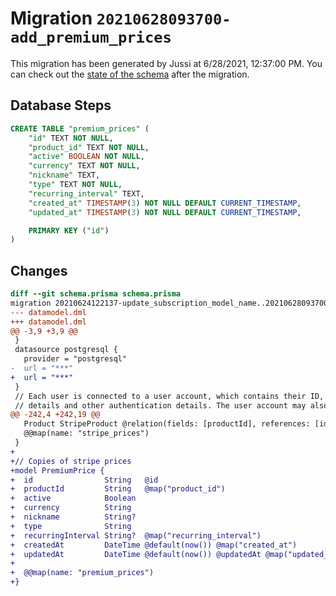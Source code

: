 # Migration `20210628093700-add_premium_prices`

This migration has been generated by Jussi at 6/28/2021, 12:37:00 PM.
You can check out the [state of the schema](./schema.prisma) after the migration.

## Database Steps

```sql
CREATE TABLE "premium_prices" (
    "id" TEXT NOT NULL,
    "product_id" TEXT NOT NULL,
    "active" BOOLEAN NOT NULL,
    "currency" TEXT NOT NULL,
    "nickname" TEXT,
    "type" TEXT NOT NULL,
    "recurring_interval" TEXT,
    "created_at" TIMESTAMP(3) NOT NULL DEFAULT CURRENT_TIMESTAMP,
    "updated_at" TIMESTAMP(3) NOT NULL DEFAULT CURRENT_TIMESTAMP,

    PRIMARY KEY ("id")
)
```

## Changes

```diff
diff --git schema.prisma schema.prisma
migration 20210624122137-update_subscription_model_name..20210628093700-add_premium_prices
--- datamodel.dml
+++ datamodel.dml
@@ -3,9 +3,9 @@
 }
 datasource postgresql {
   provider = "postgresql"
-  url = "***"
+  url = "***"
 }
 // Each user is connected to a user account, which contains their ID, login
 // details and other authentication details. The user account may also specify
@@ -242,4 +242,19 @@
   Product StripeProduct @relation(fields: [productId], references: [id])
   @@map(name: "stripe_prices")
 }
+
+// Copies of stripe prices
+model PremiumPrice {
+  id                String   @id
+  productId         String   @map("product_id")
+  active            Boolean
+  currency          String
+  nickname          String?
+  type              String
+  recurringInterval String?  @map("recurring_interval")
+  createdAt         DateTime @default(now()) @map("created_at")
+  updatedAt         DateTime @default(now()) @updatedAt @map("updated_at")
+
+  @@map(name: "premium_prices")
+}
```



